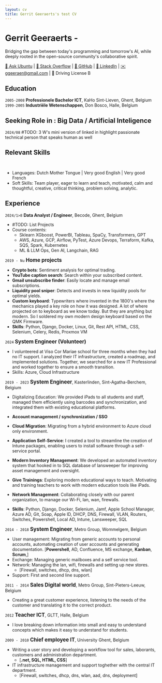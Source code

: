 ```yaml
---
layout: cv
title: Gerrit Geeraerts's test CV
---
```


# Gerrit Geeraerts - 
Bridging the gap between today's programming and tomorrow's AI, while deeply rooted in the open-source community's collaborative spirit.  

<div id="webaddress"><a href="https://askubuntu.com/users/1097288/gerrit-geeraerts?tab=profile">🔗 Ask Ubuntu</a> | <a href="https://stackoverflow.com/users/10213635/gerrit-geeraerts?tab=profile">🔗 Stack Overflow</a> | <a href="https://github.com/GerritGeeraerts">🔗 GitHub</a> | <a href="https://www.linkedin.com/in/gerrit-geeraerts/">🔗 LinkedIn</a> | <a href="mailto:ggeeraer@gmail.com">✉️ ggeeraer@gmail.com</a> | 🪪 Driving License B</div>


## Education
`2005-2008` **Professionele Bachelor ICT**, KaHo Sint-Lieven, Ghent, Belgium  
`1999-2005` **Industriële Wetenschappen**, Don Bosco, Halle, Belgium

## Seeking Role in : Big Data / Artificial Inteligence
`2024/08` #TODO: 3 W's mini version of linked in highlight passionate technical person that speaks human as well

## Relevant Skills
` `
- Languages: Dutch Mother Tongue | Very good English | Very good French
- Soft Skills: 	Team player, eager to learn and teach, motivated, calm and thoughtful, creative, critical thinking, problem solving, analytic.  


## Experience
`2024/1>8` **Data Analyst / Engineer**, Becode, Ghent, Belgium
* #TODO: List Projects
* Course contents:
	* Sklearn XGboost, PowerBI, Tableau, SpaCy, Transformers, GPT  
	* AWS, Azure, GCP, Airflow, PyTest, Azure Devops, Terraform, Kafka, SQS, Spark, Kubernetes  
 	* ML & LLM Ops, Gen AI, Langchain, RAG

`2019 - Nu` <span style="font-size:1.2em;">**Home projects**</span>
* **Crypto bots**: Sentiment analysis for optimal trading. 
* **YouTube caption search**: Search within your subscribed content.
* **Gmail unsubscribe finder**: Easily locate and manage email subscriptions.
* **Liquidity pool sniper**: Detects and invests in new liquidity pools for optimal yields.
* **Custom keyboard**: Typewriters where invented in the 1800's where the mechanics played a key role on how it was designed. A lot of where projected on to keyboard as we know today. But they are anything but modern. So I soldered my own modern design keyboard based on the QMK Firmware.
* **Skills**: Python, Django, Docker, Linux, Git, Rest API, HTML, CSS, Selenium, Celery, Redis, Proxmox VM

`2024` <span style="font-size:1.2em;">**System Engineer (Volunteer)**</span>
* I volunteered at Viso Cor Mariae school for three months when they had no IT support. I analyzed their IT infrastructure, created a roadmap, and implemented solutions. Together, we searched for a new IT Professional and worked together to ensure a smooth transition. 
* Skills: Azure, Cloud Infrastructure

`2019 - 2023` <span style="font-size:1.2em;">**System Engineer**</span>, Kasterlinden, Sint-Agatha-Berchem, Belgium  
* Digitalizing Education: We provided iPads to all students and staff, managed them efficiently using barcodes and synchronization, and integrated them with existing educational platforms. 

* **Account management / synchronization / SSO**
* **Cloud Migration**: Migrating from a hybrid environment to Azure cloud only environment.
* **Application Self-Service**: I created a tool to streamline the creation of Intune packages, enabling users to install software through a self-service portal.
* **Modern Inventory Management**: We developed an automated inventory system that hooked in to SQL database of lansweeper for improving asset management and oversight.
* **Give Trainings**: Exploring modern educational ways to teach. Motivating and training teachers to work with modern education tools like iPads.
* **Network Management**: Collaborating closely with our parent organization, to manage our Wi-Fi, lan, wan, firewalls.
* **Skills**: Python, Django, Docker, Selenium, Jamf, Apple School Manager, Azure AD, Git, Soap, Apple ID, DHCP, DNS, Firewall, VLAN, Routers, Switches, Powershell, Local AD, Intune, Lansweeper, SQL


`2014 - 2018` <span style="font-size:1.2em;">**System Engineer**</span>, Metro Group, Wommelgem, Belgium  
* User management: Migrating from generic accounts to personal accounts, automating creation of user accounts and generating documentation. [**Powershell**, AD, Confluence, MS exchange, **Kanban**, **Scrum**,]
* Exchange: Managing generic mailboxes and a self service tool.
* Network: Managing the lan, wifi, firewalls and setting up new stores. 
  * [Firewall, switches, dhcp, dns, wlan]
* Support: First and second line support.

`2011 - 2014` <span style="font-size:1.2em;">**Sales Digital world**</span>, Metro Group, Sint-Pieters-Leeuw, Belgium  
* Creating a great customer experience, listening to the needs of the customer and translating it to the correct product.

`2012` <span style="font-size:1.2em;">**Teacher ICT**</span>, GLTT, Halle, Belgium  
* I love breaking down information into small and easy to understand concepts which makes it easy to understand for students.

`2009 - 2010` <span style="font-size:1.2em;">**Chief employee IT**</span>, University Ghent, Belgium  
* Writing a user story and developing a workflow tool for sales, laborants, customers and administration department. 
  * [**.net, SQL, HTML, CSS**]
* IT infrastructure management and support toghether with the central IT department. 
  * [Firewall, switches, dhcp, dns, wlan, aad, dns, deployment]





<!-- ### Footer

Last updated: May 2013 -->
 
